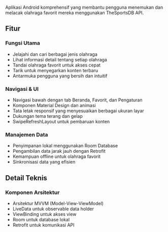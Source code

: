 
Aplikasi Android komprehensif yang membantu pengguna menemukan dan melacak olahraga favorit mereka menggunakan TheSportsDB API.

## Fitur

### Fungsi Utama
- Jelajahi dan cari berbagai jenis olahraga
- Lihat informasi detail tentang setiap olahraga  
- Tandai olahraga favorit untuk akses cepat
- Tarik untuk menyegarkan konten terbaru
- Antarmuka pengguna yang bersih dan intuitif

### Navigasi & UI
- Navigasi bawah dengan tab Beranda, Favorit, dan Pengaturan
- Komponen Material Design dan animasi
- Tata letak responsif yang menyesuaikan berbagai ukuran layar
- Dukungan tema terang dan gelap 
- SwipeRefreshLayout untuk pembaruan konten

### Manajemen Data
- Penyimpanan lokal menggunakan Room Database
- Pengambilan data jarak jauh dengan Retrofit
- Kemampuan offline untuk olahraga favorit
- Sinkronisasi data yang efisien

## Detail Teknis

### Komponen Arsitektur
- Arsitektur MVVM (Model-View-ViewModel)
- LiveData untuk observable data holder
- ViewBinding untuk akses view
- Room untuk database lokal
- Retrofit untuk komunikasi API
